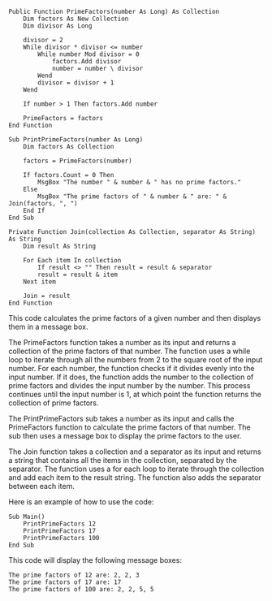 ```visual basic
Public Function PrimeFactors(number As Long) As Collection
    Dim factors As New Collection
    Dim divisor As Long

    divisor = 2
    While divisor * divisor <= number
        While number Mod divisor = 0
            factors.Add divisor
            number = number \ divisor
        Wend
        divisor = divisor + 1
    Wend

    If number > 1 Then factors.Add number

    PrimeFactors = factors
End Function

Sub PrintPrimeFactors(number As Long)
    Dim factors As Collection

    factors = PrimeFactors(number)

    If factors.Count = 0 Then
        MsgBox "The number " & number & " has no prime factors."
    Else
        MsgBox "The prime factors of " & number & " are: " & Join(factors, ", ")
    End If
End Sub

Private Function Join(collection As Collection, separator As String) As String
    Dim result As String

    For Each item In collection
        If result <> "" Then result = result & separator
        result = result & item
    Next item

    Join = result
End Function
```

This code calculates the prime factors of a given number and then displays them in a message box.

The PrimeFactors function takes a number as its input and returns a collection of the prime factors of that number. The function uses a while loop to iterate through all the numbers from 2 to the square root of the input number. For each number, the function checks if it divides evenly into the input number. If it does, the function adds the number to the collection of prime factors and divides the input number by the number. This process continues until the input number is 1, at which point the function returns the collection of prime factors.

The PrintPrimeFactors sub takes a number as its input and calls the PrimeFactors function to calculate the prime factors of that number. The sub then uses a message box to display the prime factors to the user.

The Join function takes a collection and a separator as its input and returns a string that contains all the items in the collection, separated by the separator. The function uses a for each loop to iterate through the collection and add each item to the result string. The function also adds the separator between each item.

Here is an example of how to use the code:

```visual basic
Sub Main()
    PrintPrimeFactors 12
    PrintPrimeFactors 17
    PrintPrimeFactors 100
End Sub
```

This code will display the following message boxes:

```
The prime factors of 12 are: 2, 2, 3
The prime factors of 17 are: 17
The prime factors of 100 are: 2, 2, 5, 5
```
